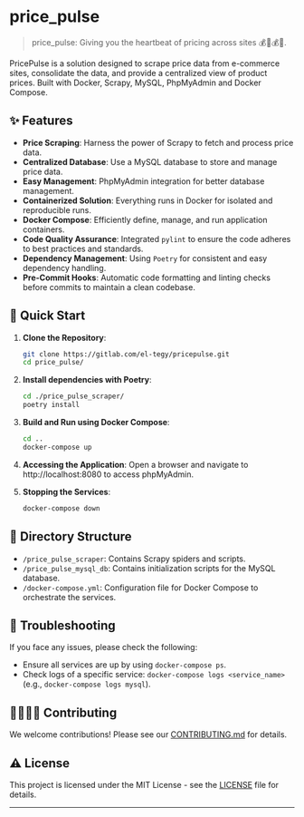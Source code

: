 # price_pulse

> price_pulse: Giving you the heartbeat of pricing across sites 💰🤩💰😱.

PricePulse is a solution designed to scrape price data from e-commerce sites, consolidate the data, and provide a centralized view of product prices. Built with Docker, Scrapy, MySQL, PhpMyAdmin and Docker Compose.

## ✨ Features

- **Price Scraping**: Harness the power of Scrapy to fetch and process price data.
- **Centralized Database**: Use a MySQL database to store and manage price data.
- **Easy Management**: PhpMyAdmin integration for better database management.
- **Containerized Solution**: Everything runs in Docker for isolated and reproducible runs.
- **Docker Compose**: Efficiently define, manage, and run application containers.
- **Code Quality Assurance**: Integrated `pylint` to ensure the code adheres to best practices and standards.
- **Dependency Management**: Using `Poetry` for consistent and easy dependency handling.
- **Pre-Commit Hooks**: Automatic code formatting and linting checks before commits to maintain a clean codebase.

## 🚀 Quick Start

1. **Clone the Repository**:
   ```bash
   git clone https://gitlab.com/el-tegy/pricepulse.git
   cd price_pulse/
   ```
2. **Install dependencies with Poetry**:
   ```bash
   cd ./price_pulse_scraper/
   poetry install
   ```

3. **Build and Run using Docker Compose**:
   ```bash
   cd ..
   docker-compose up
   ```

4. **Accessing the Application**:
Open a browser and navigate to http://localhost:8080 to access phpMyAdmin.

5. **Stopping the Services**:
   ```bash
   docker-compose down
   ```

## 🧱 Directory Structure

- `/price_pulse_scraper`: Contains Scrapy spiders and scripts.
- `/price_pulse_mysql_db`: Contains initialization scripts for the MySQL database.
- `/docker-compose.yml`: Configuration file for Docker Compose to orchestrate the services.

## 🚚 Troubleshooting

If you face any issues, please check the following:

   - Ensure all services are up by using `docker-compose ps`.
   - Check logs of a specific service: `docker-compose logs <service_name>` (e.g., `docker-compose logs mysql`).

## 🫱🏻‍🫲🏽 Contributing

We welcome contributions! Please see our [CONTRIBUTING.md](CONTRIBUTING.md) for details.

## ⚠️ License

This project is licensed under the MIT License - see the [LICENSE](LICENSE) file for details.

---
